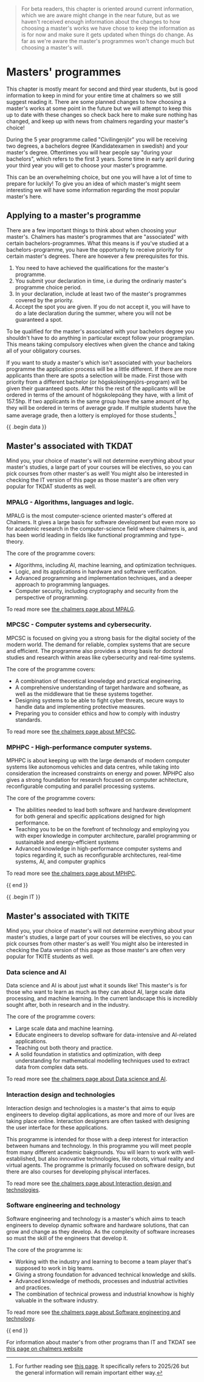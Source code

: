 > For beta readers, this chapter is oriented around current information, which
> we are aware might change in the near future, but as we haven't received
> enough information about the changes to how choosing a master's works we have
> chose to keep the information as is for now and make sure it gets updated
> when things do change. As far as we're aware the master's programmes won't
> change much but choosing a master's will.

# Masters' programmes

This chapter is mostly meant for second and third year students, but is good
information to keep in mind for your entire time at chalmers so we still
suggest reading it. There are some planned changes to how choosing a master's
works at some point in the future but we will attempt to keep this up to date
with these changes so check back here to make sure nothing has changed, and
keep up with news from chalmers regarding your master's choice!

During the 5 year programme called "Civilingenjör" you will be receiving two
degrees, a bachelors degree (Kandidatexamen in swedish) and your master's
degree. Oftentimes you will hear people say "during your bachelors", which
refers to the first 3 years. Some time in early april during your third year
you will get to choose your master's programme.

This can be an overwhelming choice, but one you will have a lot of time to
prepare for luckily! To give you an idea of which master's might seem
interesting we will have some information regarding the most popular master's
here.

## Applying to a master's programme

There are a few important things to think about when choosing your master's.
Chalmers has master's programmes that are "associated" with certain
bachelors-programmes. What this means is if you've studied at a
bachelors-programme, you have the opportunity to receive priority for certain
master's degrees. There are however a few prerequisites for this.

1. You need to have achieved the qualifications for the master's programme.
2. You submit your declaration in time, i.e during the ordinariy master's programme choice period.
3. In your declaration, include at least two of the master's programmes covered by the priority.
4. Accept the spot you are given. If you do not accept it, you will have to do a late declaration during the summer, where you will not be guaranteed a spot.

To be qualified for the master's associated with your bachelors degree you
shouldn't have to do anything in particular except follow your programplan.
This means taking compulsory electives when given the chance and taking all of
your obligatory courses.

If you want to study a master's which isn't associated with your bachelors
programme the application process will be a little different. If there are more
applicants than there are spots a selection will be made. First those with
priority from a different bachelor (or högskoleingenjörs-program) will be given
their guaranteed spots. After this the rest of the applicants will be ordered in
terms of the amount of högskolepoäng they have, with a limit of 157.5hp. If two
applicants in the same group have the same amount of hp, they will be ordered in
terms of average grade. If multiple students have the same average grade, then
a lottery is employed for those students.[^application]

{{ .begin data }}

## Master's associated with TKDAT

Mind you, your choice of master's will not determine everything about your
master's studies, a large part of your courses will be electives, so you can
pick courses from other master's as well! You might also be interested in
checking the IT version of this page as those master's are often very popular
for TKDAT students as well.

### MPALG - Algorithms, languages and logic.

MPALG is the most computer-science oriented master's offered at Chalmers. It
gives a large basis for software development but even more so for academic
research in the computer-science field where chalmers is, and has been world
leading in fields like functional programming and type-theory.

The core of the programme covers:
- Algorithms, including AI, machine learning, and optimization techniques.
- Logic, and its applications in hardware and software verification.
- Advanced programming and implementation techniques, and a deeper approach to programming languages.
- Computer security, including cryptography and security from the perspective of programming.

To read more see [the chalmers page about MPALG](https://www.chalmers.se/en/education/find-masters-programme/computer-science-algorithms-languages-and-logic-msc/).

### MPCSC - Computer systems and cybersecurity.

MPCSC is focused on giving you a strong basis for the digital society of the
modern world. The demand for reliable, complex systems that are secure and
efficient. The programme also provides a strong basis for doctoral studies and
research within areas like cybersecurity and real-time systems.

The core of the programme covers:
- A combination of theoretical knowledge and practical engineering.
- A comprehensive understanding of target hardware and software, as well as the middleware that tie these systems together.
- Designing systems to be able to fight cyber threats, secure ways to handle data and implementing protective measures.
- Preparing you to consider ethics and how to comply with industry standards.

To read more see [the chalmers page about MPCSC](https://www.chalmers.se/en/education/find-masters-programme/computer-systems-and-cybersecurity-msc/).

### MPHPC - High-performance computer systems.

MPHPC is about keeping up with the large demands of modern computer systems like
autonomous vehicles and data centres, while taking into consideration the
increased constraints on energy and power. MPHPC also gives a strong foundation
for research focused on computer achitecture, reconfigurable computing and
parallel processing systems.

The core of the programme covers:
- The abilities needed to lead both software and hardware development for both general and specific applications designed for high performance.
- Teaching you to be on the forefront of technology and employing you with exper knowledge in computer architecture, parallel programming or sustainable and energy-efficient systems
- Advanced knowledge in high-performance computer systems and topics regarding it, such as reconfigurable architectures, real-time systems, AI, and computer graphics

To read more see [the chalmers page about MPHPC](https://www.chalmers.se/en/education/find-masters-programme/data-science-and-ai-msc/).

{{ end }}

{{ .begin IT }}

## Master's associated with TKITE

Mind you, your choice of master's will not determine everything about your
master's studies, a large part of your courses will be electives, so you can
pick courses from other master's as well! You might also be interested in
checking the Data version of this page as those master's are often very popular
for TKITE students as well.

### Data science and AI

Data science and AI is about just what it sounds like! This master's is for
those who want to learn as much as they can about AI, large scale data
processing, and machine learning. In the current landscape this is incredibly
sought after, both in research and in the industry.

The core of the programme covers:
- Large scale data and machine learning.
- Educate engineers to develop software for data-intensive and AI-related applications.
- Teaching out both theory and practice.
- A solid foundation in statistics and optimization, with deep understanding for mathematical modelling techniques used to extract data from complex data sets.

To read more see [the chalmers page about Data science and AI](https://www.chalmers.se/en/education/find-masters-programme/data-science-and-ai-msc/).

### Interaction design and technologies

Interaction design and technologies is a master's that aims to equip engineers
to develop digital applications, as more and more of our lives are taking place
online. Interaction designers are often tasked with designing the user
interface for these applications.

This programme is intended for those with a deep interest for interaction
between humans and technology. In this programme you will meet people from many
different academic bakgrounds. You will learn to work with well-established, but
also innovative technologies, like robots, virtual reality and virtual agents.
The programme is primarily focused on software design, but there are also courses for developing phyiscal interfaces.

To read more see [the chalmers page about Interaction design and technologies](https://www.chalmers.se/en/education/find-masters-programme/interaction-design-and-technologies-msc/).

### Software engineering and technology

Software engineering and technology is a master's which aims to teach engineers
to develop dynamic software and hardware solutions, that can grow and change as
they develop. As the complexity of software increases so must the skill of the
engineers that develop it.

The core of the programme is:
- Working with the industry and learning to become a team player that's supposed to work in big teams.
- Giving a strong foundation for advanced technical knowledge and skills.
- Advanced knowledge of methods, processes and industrial activities and practices.
- The combination of technical prowess and industrial knowhow is highly valuable in the software industry.

To read more see [the chalmers page about Software engineering and
technology](https://www.chalmers.se/en/education/find-masters-programme/software-engineering-and-technology-msc/).

{{ end }}

For information about master's from other programs than IT and TKDAT see [this page on chalmers website](https://www.chalmers.se/en/education/programmes-and-courses/masters-studies-at-chalmers/)

[^application]: For further reading see [this page](https://webbpublicering360.portal.chalmers.se/Extern/Home/Download?recordnor=1003915%262024_10%261246315_1_1.PDF%26ex). It specifically refers to 2025/26 but the general information will remain important either way.
